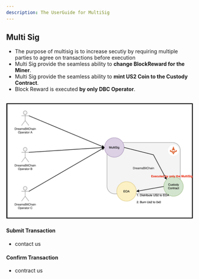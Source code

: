 ```yaml
---
description: The UserGuide for MultiSig
---
```


## Multi Sig
- The purpose of multisig is to increase secutiy by requiring multiple parties to agree on transactions before execution
- Multi Sig provide the seamless ability to **change BlockReward for the Miner**.
- Multi Sig provide the seamless ability to **mint US2 Coin to the Custody Contract**.
- Block Reward is executed **by only DBC Operator**.
  <br/>


![BlockRewardSystem](../resources/image/custody-system.png)
- 

#### Submit Transaction
- contact us

#### Confirm Transaction
- contract us